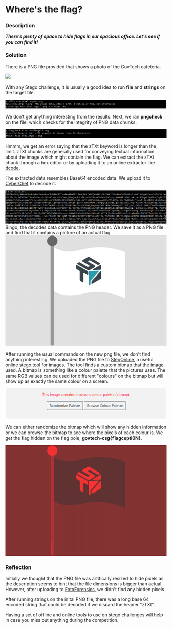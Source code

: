 # Where's the flag?

### Description
**_There's plenty of space to hide flags in our spacious office. Let's see if you can find it!_**

### Solution

There is a PNG file provided that shows a photo of the GovTech cafeteria. 

<img src="misc-challenge-7.png">

With any Stego challenge, it is usually a good idea to run **file** and **strings** on the target file. 

<img src="screenshot1.PNG">

We don't get anything interesting from the results. Next, we ran **pngcheck** on the file, which checks for the integrity of PNG data chunks.

<img src="screenshot2.PNG">

Hmmm, we get an error saying that the zTXt keyword is longer than the limit. zTXt chunks are generally used for conveying textual information about the image which might contain the flag. We can extract the zTXt chunk through a hex editor or by uploading it to an online extractor like [dcode](https://www.dcode.fr/png-chunks).

The extracted data resembles Base64 encoded data. We upload it to [CyberChef](https://gchq.github.io/CyberChef/#recipe=From_Base64('A-Za-z0-9%2B/%3D',true)) to decode it.

<img src="screenshot3.PNG">
Bingo, the decodes data contains the PNG header. We save it as a PNG file and find that it contains a picture of an actual flag.

<img src="flag.png">

After running the usual commands on the new png file, we don't find anything interesting. We uploaded the PNG file to [StegOnline](https://stegonline.georgeom.net/), a useful online stego tool for images. The tool finds a custom bitmap that the image used. A bitmap is something like a colour palette that the pictures uses. The same RGB values can be used for different "colours" on the bitmap but will show up as exactly the same colour on a screen. 

<img src="screenshot4.PNG">

We can either randomize the bitmap which will show any hidden information or we can browse the bitmap to see where the pixels of each colour is. We get the flag hidden on the flag pole, **govtech-csg{f1agcepti0N}**.

<img src="newflag.png">

### Reflection
Initially we thought that the PNG file was artifically resized to hide pixels as the description seems to hint that the file dimensions is bigger than actual. However, after uploading to [FotoForensics](https://fotoforensics.com/), we didn't find any hidden pixels. 

After running strings on the inital PNG file, there was a long base 64 encoded string that could be decoded if we discard the header "zTXt". 

Having a set of offline and online tools to use on stego challenges will help in case you miss out anything during the competition.




